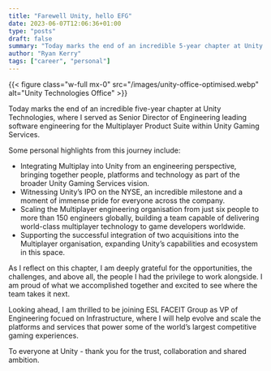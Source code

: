 ```yaml
---
title: "Farewell Unity, hello EFG"
date: 2023-06-07T12:06:36+01:00
type: "posts"
draft: false
summary: "Today marks the end of an incredible 5-year chapter at Unity Technologies as their Senior Director of Engineering, where I had the privilege of leading software engineering for the Multiplayer Product Suite within Unity Gaming Services."
author: "Ryan Kerry"
tags: ["career", "personal"]
---
```


{{< figure class="w-full mx-0" src="/images/unity-office-optimised.webp" alt="Unity Technologies Office" >}}

Today marks the end of an incredible five-year chapter at Unity Technologies, where I served as Senior Director of Engineering leading software engineering for the Multiplayer Product Suite within Unity Gaming Services.

Some personal highlights from this journey include:

- Integrating Multiplay into Unity from an engineering perspective, bringing together people, platforms and technology as part of the broader Unity Gaming Services vision.
- Witnessing Unity’s IPO on the NYSE, an incredible milestone and a moment of immense pride for everyone across the company.
- Scaling the Multiplayer engineering organisation from just six people to more than 150 engineers globally, building a team capable of delivering world-class multiplayer technology to game developers worldwide.
- Supporting the successful integration of two acquisitions into the Multiplayer organisation, expanding Unity’s capabilities and ecosystem in this space.

As I reflect on this chapter, I am deeply grateful for the opportunities, the challenges, and above all, the people I had the privilege to work alongside. I am proud of what we accomplished together and excited to see where the team takes it next.

Looking ahead, I am thrilled to be joining ESL FACEIT Group as VP of Engineering focued on Infrastructure, where I will help evolve and scale the platforms and services that power some of the world’s largest competitive gaming experiences.

To everyone at Unity - thank you for the trust, collaboration and shared ambition.